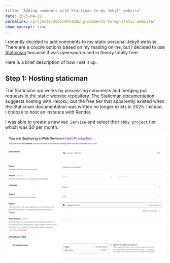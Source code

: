 ```yaml
---
title: 'Adding comments with Staticman to my Jekyll website'
date: 2025-04-29
permalink: /projects/2025/04/adding-comments-to-my-static-website/
show_excerpt: true
---
```


I recently decided to add comments to my static personal Jekyll website. There are a couple options based on my reading online, but I decided to use [Staticman](https://staticman.net/) because it was opensource and in theory totally free. 


Here is a brief description of how I set it up. 

## Step 1: Hosting staticman

The Staticman api works by processing comments and merging pull requests in the static website repository. The Staticman [documentation](https://staticman.net/docs/getting-started) suggests hosting with Heroku, but the free tier that apparently existed when the Staticman documentation was written no longer exists in 2025. Instead, I choose to host an instance with Render.

I was able to create a new `Web Service` and select the `hobby project` tier which was $0 per month. 

![](/images/2025-04-static-comments/render.png)



